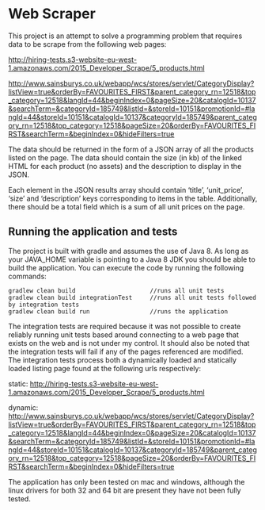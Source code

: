 # Web Scraper

This project is an attempt to solve a programming problem that requires data to be
scrape from the following web pages:

http://hiring-tests.s3-website-eu-west-1.amazonaws.com/2015_Developer_Scrape/5_products.html

http://www.sainsburys.co.uk/webapp/wcs/stores/servlet/CategoryDisplay?listView=true&orderBy=FAVOURITES_FIRST&parent_category_rn=12518&top_category=12518&langId=44&beginIndex=0&pageSize=20&catalogId=10137&searchTerm=&categoryId=185749&listId=&storeId=10151&promotionId=#langId=44&storeId=10151&catalogId=10137&categoryId=185749&parent_category_rn=12518&top_category=12518&pageSize=20&orderBy=FAVOURITES_FIRST&searchTerm=&beginIndex=0&hideFilters=true

The data should be returned in the form of a JSON array of all the products listed
on the page. The data should contain the size (in kb) of the linked HTML for each product
(no assets) and the description to display in the JSON.

Each element in the JSON results array should contain ‘title’, ‘unit_price’, ‘size’ and ‘description’ keys corresponding
to items in the table. Additionally, there should be a total field which is a sum of all unit prices on the page.

## Running the application and tests

The project is built with gradle and assumes the use of Java 8. As long as your JAVA_HOME variable is pointing to
a Java 8 JDK you should be able to build the application. You can execute the code by running the
following commands:

```
gradlew clean build                     //runs all unit tests
gradlew clean build integrationTest     //runs all unit tests followed by integration tests
gradlew clean build run                 //runs the application
```

The integration tests are required because it was not possible to create reliably running unit tests
based around connecting to a web page that exists on the web and is not under my control. It should also
be noted that the integration tests will fail if any of the pages referenced are modified. The integration tests
process both a dynamically loaded and statically loaded listing page found at the following urls respectively:

static: http://hiring-tests.s3-website-eu-west-1.amazonaws.com/2015_Developer_Scrape/5_products.html

dynamic: http://www.sainsburys.co.uk/webapp/wcs/stores/servlet/CategoryDisplay?listView=true&orderBy=FAVOURITES_FIRST&parent_category_rn=12518&top_category=12518&langId=44&beginIndex=0&pageSize=20&catalogId=10137&searchTerm=&categoryId=185749&listId=&storeId=10151&promotionId=#langId=44&storeId=10151&catalogId=10137&categoryId=185749&parent_category_rn=12518&top_category=12518&pageSize=20&orderBy=FAVOURITES_FIRST&searchTerm=&beginIndex=0&hideFilters=true

The application has only been tested on mac and windows, although the linux drivers for both 32 and 64 bit are present
they have not been fully tested.